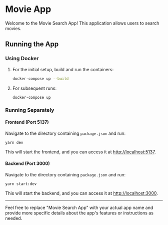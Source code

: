 # Movie  App

Welcome to the Movie Search App! This application allows users to search movies.

## Running the App

### Using Docker

1. For the initial setup, build and run the containers:

    ```bash
    docker-compose up --build
    ```

2. For subsequent runs:

    ```bash
    docker-compose up
    ```

### Running Separately

#### Frontend (Port 5137)

Navigate to the directory containing `package.json` and run:

```bash
yarn dev
```

This will start the frontend, and you can access it at [http://localhost:5137](http://localhost:5137).

#### Backend (Port 3000)

Navigate to the directory containing `package.json` and run:

```bash
yarn start:dev
```

This will start the backend, and you can access it at [http://localhost:3000](http://localhost:3000).

---

Feel free to replace "Movie Search App" with your actual app name and provide more specific details about the app's features or instructions as needed.
